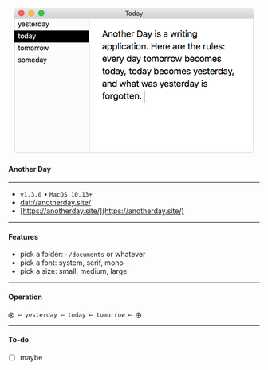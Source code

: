 <p align='center'>
  <img src='screenshot.png' width='482'/>
</p>

#### Another Day

---

- `v1.3.0` • `MacOS 10.13+`
- [dat://anotherday.site/](dat://anotherday.site/)
- [https://anotherday.site/](https://anotherday.site/)

---

#### Features

- pick a folder: `~/documents` or whatever
- pick a font: system, serif, mono
- pick a size: small, medium, large

---

#### Operation

    ⨂ ⟵ yesterday ⟵ today ⟵ tomorrow ⟵ ⨁

---

#### To-do

- [ ] maybe
